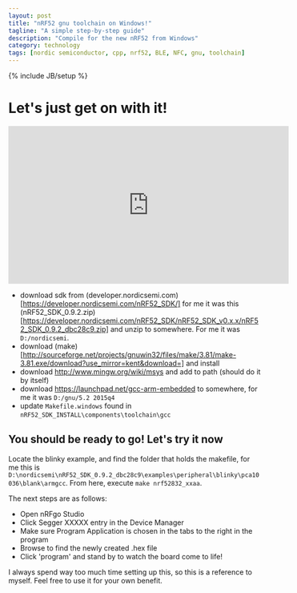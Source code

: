 ```yaml
---
layout: post
title: "nRF52 gnu toolchain on Windows!"
tagline: "A simple step-by-step guide"
description: "Compile for the new nRF52 from Windows"
category: technology
tags: [nordic semiconductor, cpp, nrf52, BLE, NFC, gnu, toolchain]
---
```

{% include JB/setup %}

# Let's just get on with it!

<iframe width="560" height="315" src="https://www.youtube.com/embed/1qgyn1Fbe-w" frameborder="0" allowfullscreen></iframe>

* download sdk from (developer.nordicsemi.com)[https://developer.nordicsemi.com/nRF52_SDK/] for me it was this (nRF52_SDK_0.9.2.zip)[https://developer.nordicsemi.com/nRF52_SDK/nRF52_SDK_v0.x.x/nRF52_SDK_0.9.2_dbc28c9.zip] and unzip to somewhere. For me it was `D:/nordicsemi`.
* download (make)[http://sourceforge.net/projects/gnuwin32/files/make/3.81/make-3.81.exe/download?use_mirror=kent&download=] and install
* download http://www.mingw.org/wiki/msys and add to path (should do it by itself)
* download https://launchpad.net/gcc-arm-embedded to somewhere, for me it was `D:/gnu/5.2 2015q4`
* update `Makefile.windows` found in `nRF52_SDK_INSTALL\components\toolchain\gcc`

## You should be ready to go! Let's try it now
Locate the blinky example, and find the folder that holds the makefile, for me this is `D:\nordicsemi\nRF52_SDK_0.9.2_dbc28c9\examples\peripheral\blinky\pca10036\blank\armgcc`.
From here, execute `make nrf52832_xxaa`.

The next steps are as follows:

* Open nRFgo Studio
* Click Segger XXXXX entry in the Device Manager
* Make sure Program Application is chosen in the tabs to the right in the program
* Browse to find the newly created .hex file
* Click 'program' and stand by to watch the board come to life!

I always spend way too much time setting up this, so this is a reference to myself.
Feel free to use it for your own benefit.